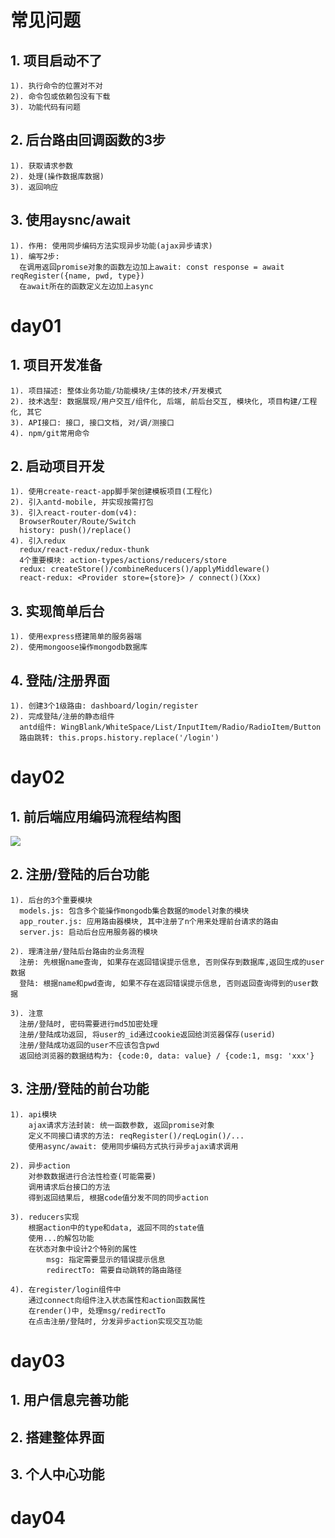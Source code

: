 # 常见问题
## 1. 项目启动不了
    1). 执行命令的位置对不对
    2). 命令包或依赖包没有下载
    3). 功能代码有问题
## 2. 后台路由回调函数的3步
    1). 获取请求参数
    2). 处理(操作数据库数据)
    3). 返回响应
## 3. 使用aysnc/await
    1). 作用: 使用同步编码方法实现异步功能(ajax异步请求)
    1). 编写2步:
      在调用返回promise对象的函数左边加上await: const response = await reqRegister({name, pwd, type})
      在await所在的函数定义左边加上async
      
# day01
## 1. 项目开发准备
    1). 项目描述: 整体业务功能/功能模块/主体的技术/开发模式
    2). 技术选型: 数据展现/用户交互/组件化, 后端, 前后台交互, 模块化, 项目构建/工程化, 其它
    3). API接口: 接口, 接口文档, 对/调/测接口
    4). npm/git常用命令

## 2. 启动项目开发
    1). 使用create-react-app脚手架创建模板项目(工程化)
    2). 引入antd-mobile, 并实现按需打包
    3). 引入react-router-dom(v4): 
      BrowserRouter/Route/Switch
      history: push()/replace()
    4). 引入redux
      redux/react-redux/redux-thunk
      4个重要模块: action-types/actions/reducers/store
      redux: createStore()/combineReducers()/applyMiddleware()
      react-redux: <Provider store={store}> / connect()(Xxx)

## 3. 实现简单后台
    1). 使用express搭建简单的服务器端
    2). 使用mongoose操作mongodb数据库
   
## 4. 登陆/注册界面
    1). 创建3个1级路由: dashboard/login/register
    2). 完成登陆/注册的静态组件
      antd组件: WingBlank/WhiteSpace/List/InputItem/Radio/RadioItem/Button
      路由跳转: this.props.history.replace('/login')

# day02
## 1. 前后端应用编码流程结构图
![](https://i.imgur.com/11pDhWu.png)

## 2. 注册/登陆的后台功能
    1). 后台的3个重要模块
      models.js: 包含多个能操作mongodb集合数据的model对象的模块
      app_router.js: 应用路由器模块, 其中注册了n个用来处理前台请求的路由
      server.js: 启动后台应用服务器的模块

    2). 理清注册/登陆后台路由的业务流程
      注册: 先根据name查询, 如果存在返回错误提示信息, 否则保存到数据库,返回生成的user数据
      登陆: 根据name和pwd查询, 如果不存在返回错误提示信息, 否则返回查询得到的user数据

    3). 注意
      注册/登陆时, 密码需要进行md5加密处理
      注册/登陆成功返回, 将user的_id通过cookie返回给浏览器保存(userid)
      注册/登陆成功返回的user不应该包含pwd
      返回给浏览器的数据结构为: {code:0, data: value} / {code:1, msg: 'xxx'}
  
## 3. 注册/登陆的前台功能
    1). api模块
		ajax请求方法封装: 统一函数参数, 返回promise对象
		定义不同接口请求的方法: reqRegister()/reqLogin()/...
		使用async/await: 使用同步编码方式执行异步ajax请求调用

	2). 异步action
		对参数数据进行合法性检查(可能需要)
		调用请求后台接口的方法
		得到返回结果后, 根据code值分发不同的同步action

	3). reducers实现
		根据action中的type和data, 返回不同的state值
		使用...的解包功能
		在状态对象中设计2个特别的属性
			msg: 指定需要显示的错误提示信息
			redirectTo: 需要自动跳转的路由路径

	4). 在register/login组件中
		通过connect向组件注入状态属性和action函数属性
		在render()中, 处理msg/redirectTo
		在点击注册/登陆时, 分发异步action实现交互功能

# day03
## 1. 用户信息完善功能
## 2. 搭建整体界面
## 3. 个人中心功能


# day04






